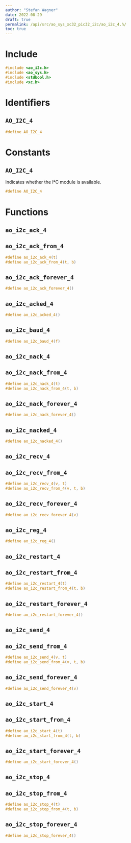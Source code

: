 ```yaml
---
author: "Stefan Wagner"
date: 2022-08-29
draft: true
permalink: /api/src/ao_sys_xc32_pic32_i2c/ao_i2c_4.h/
toc: true
---
```


# Include

```c
#include <ao_i2c.h>
#include <ao_sys.h>
#include <stdbool.h>
#include <xc.h>
```

# Identifiers

## `AO_I2C_4`

```c
#define AO_I2C_4
```

# Constants

## `AO_I2C_4`

Indicates whether the I²C module is available.

```c
#define AO_I2C_4
```

# Functions

## `ao_i2c_ack_4`
## `ao_i2c_ack_from_4`

```c
#define ao_i2c_ack_4(t)
#define ao_i2c_ack_from_4(t, b)
```

## `ao_i2c_ack_forever_4`

```c
#define ao_i2c_ack_forever_4()
```

## `ao_i2c_acked_4`

```c
#define ao_i2c_acked_4()
```

## `ao_i2c_baud_4`

```c
#define ao_i2c_baud_4(f)
```

## `ao_i2c_nack_4`
## `ao_i2c_nack_from_4`

```c
#define ao_i2c_nack_4(t)
#define ao_i2c_nack_from_4(t, b)
```

## `ao_i2c_nack_forever_4`

```c
#define ao_i2c_nack_forever_4()
```

## `ao_i2c_nacked_4`

```c
#define ao_i2c_nacked_4()
```

## `ao_i2c_recv_4`
## `ao_i2c_recv_from_4`

```c
#define ao_i2c_recv_4(v, t)
#define ao_i2c_recv_from_4(v, t, b)
```

## `ao_i2c_recv_forever_4`

```c
#define ao_i2c_recv_forever_4(v)
```

## `ao_i2c_reg_4`

```c
#define ao_i2c_reg_4()
```

## `ao_i2c_restart_4`
## `ao_i2c_restart_from_4`

```c
#define ao_i2c_restart_4(t)
#define ao_i2c_restart_from_4(t, b)
```

## `ao_i2c_restart_forever_4`

```c
#define ao_i2c_restart_forever_4()
```

## `ao_i2c_send_4`
## `ao_i2c_send_from_4`

```c
#define ao_i2c_send_4(v, t)
#define ao_i2c_send_from_4(v, t, b)
```

## `ao_i2c_send_forever_4`

```c
#define ao_i2c_send_forever_4(v)
```

## `ao_i2c_start_4`
## `ao_i2c_start_from_4`

```c
#define ao_i2c_start_4(t)
#define ao_i2c_start_from_4(t, b)
```

## `ao_i2c_start_forever_4`

```c
#define ao_i2c_start_forever_4()
```

## `ao_i2c_stop_4`
## `ao_i2c_stop_from_4`

```c
#define ao_i2c_stop_4(t)
#define ao_i2c_stop_from_4(t, b)
```

## `ao_i2c_stop_forever_4`

```c
#define ao_i2c_stop_forever_4()
```
